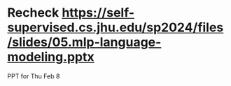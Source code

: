 # Recheck <https://self-supervised.cs.jhu.edu/sp2024/files/slides/05.mlp-language-modeling.pptx>

PPT for Thu Feb 8
